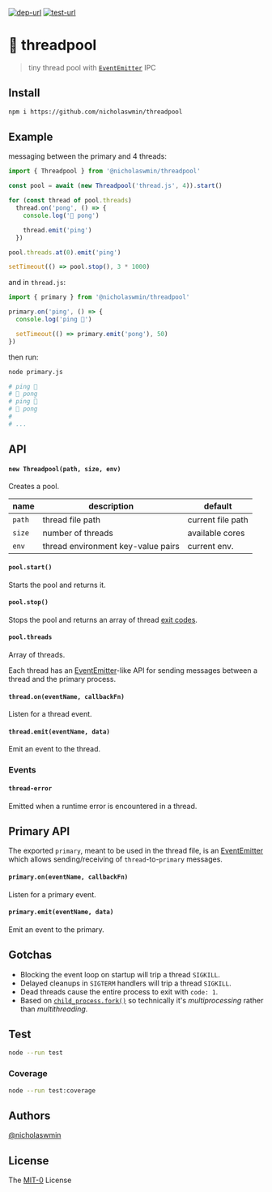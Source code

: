 [![dep-url][dep-badge]][dep-url] [![test-url][test-badge]][test-url] 

# :thread: threadpool

> tiny thread pool with [`EventEmitter`][ee] IPC

## Install

```bash
npm i https://github.com/nicholaswmin/threadpool
```

## Example

messaging between the primary and 4 threads:

```js
import { Threadpool } from '@nicholaswmin/threadpool'

const pool = await (new Threadpool('thread.js', 4)).start()

for (const thread of pool.threads)
  thread.on('pong', () => {
    console.log('🏓 pong')

    thread.emit('ping')
  })

pool.threads.at(0).emit('ping')

setTimeout(() => pool.stop(), 3 * 1000)
```

and in `thread.js`:

```js
import { primary } from '@nicholaswmin/threadpool'

primary.on('ping', () => {
  console.log('ping 🏓')

  setTimeout(() => primary.emit('pong'), 50)
})
```

then run:

```bash
node primary.js
```

```bash
# ping 🏓
# 🏓 pong
# ping 🏓
# 🏓 pong
# 
# ...
```

## API

#### `new Threadpool(path, size, env)`

Creates a pool.  


| name         	| description                         | default         	 |
|--------------	|------------------------------------ |-----------------	 |
| `path`      	| thread file path                    | current file path  |
| `size`       	| number of threads                   | available cores    |
| `env`        	| thread environment key-value pairs  | current env.    	 |

#### `pool.start()`

Starts the pool and returns it.

#### `pool.stop()`

Stops the pool and returns an array of thread [exit codes][ecodes].

#### `pool.threads`

Array of threads.  

Each thread has an [EventEmitter][ee]-like API for sending messages between a 
thread and the primary process.

#### `thread.on(eventName, callbackFn)`

Listen for a thread event.  

#### `thread.emit(eventName, data)`

Emit an event to the thread.

### Events

#### `thread-error` 

Emitted when a runtime error is encountered in a thread.

## Primary API

The exported `primary`, meant to be used in the thread file, is 
an [EventEmitter][ee] which allows sending/receiving of `thread`-to-`primary`
messages.

#### `primary.on(eventName, callbackFn)`

Listen for a primary event.  

#### `primary.emit(eventName, data)`

Emit an event to the primary.

## Gotchas 

- Blocking the event loop on startup will trip a thread `SIGKILL`.
- Delayed cleanups in `SIGTERM` handlers will trip a thread `SIGKILL`.
- Dead threads cause the entire process to exit with `code: 1`.
- Based on [`child_process.fork()`][cp-fork] so technically 
  it's *multiprocessing* rather than *multithreading*.  

## Test 

```bash 
node --run test
```

### Coverage 

```bash
node --run test:coverage
```

## Authors

[@nicholaswmin][nicholaswmin]

## License 

The [MIT-0][license] License 


[test-badge]: https://github.com/nicholaswmin/threadpool/actions/workflows/test.yml/badge.svg
[test-url]: https://github.com/nicholaswmin/threadpool/actions/workflows/test.yml
[dep-badge]: https://img.shields.io/badge/dependencies-0-b.svg
[dep-url]: https://blog.author.io/npm-needs-a-personal-trainer-537e0f8859c6

[threadpool]: https://en.wikipedia.org/wiki/Thread_pool
[cp-fork]: https://nodejs.org/api/child_process.html#child_processforkmodulepath-args-options
[ee]: https://nodejs.org/docs/latest/api/events.html#emitteremiteventname-args
[ecodes]: https://en.wikipedia.org/wiki/Exit_status
[mprocessing]: https://en.wikipedia.org/wiki/Multiprocessing
[nicholaswmin]: https://github.com/nicholaswmin
[license]: https://spdx.org/licenses/MIT-0.html
